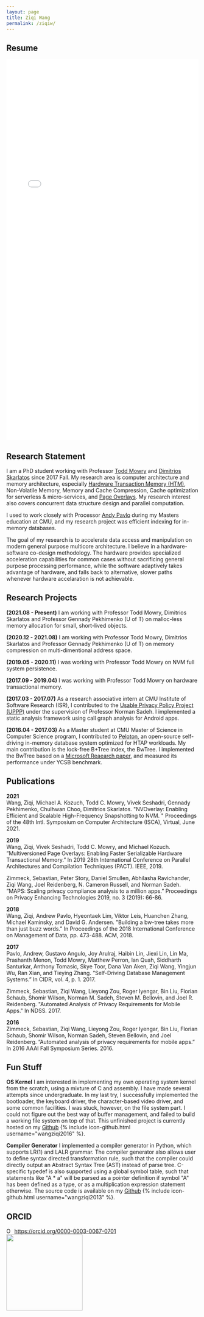 ```yaml
---
layout: page
title: Ziqi Wang
permalink: /ziqiw/
---
```


Resume
------

<embed width="100%" height="1000px" navpanes="0" src="{{site.url}}/static/resume.pdf" type="application/pdf" /> 

Research Statement
------------------

I am a PhD student working with Professor [Todd Mowry](http://www.cs.cmu.edu/~tcm/ "Todd Mowry's homepage") 
and [Dimitrios Skarlatos](http://www.cs.cmu.edu/~dskarlat/ "Dimitrios's homepage") since 2017 Fall. 
My research area is computer architecture and memory architecture, especially [Hardware Transaction Memory (HTM)](https://en.wikipedia.org/wiki/Transactional_memory "Transactional Memory"), Non-Volatile Memory, Memory and Cache
Compression, Cache optimization for serverless & micro-services, and
[Page Overlays](http://users.ece.cmu.edu/~omutlu/pub/page-overlays-for-fine-grained-memory-management_isca15.pdf "Page Overlays").
My research interest also covers concurrent data structure design and parallel computation.

I used to work closely with Processor [Andy Pavlo](http://www.cs.cmu.edu/~pavlo/ "Andy Pavlo's homepage") during my
Masters education at CMU, and my research project was efficient indexing for in-memory databases. 

The goal of my research is to accelerate data access and manipulation on modern general purpose 
multicore architecture. I believe in a hardware-software co-design methodology. The hardware provides specialized 
acceleration capabilities for common cases without sacrificing general purpose processing performance, while the software 
adaptively takes advantage of hardware, and falls back to alternative, slower paths whenever hardware accelaration is 
not achievable.

Research Projects
-----------------

**(2021.08 - Present)** I am working with Professor Todd Mowry, Dimitrios Skarlatos and Professor Gennady Pekhimenko (U of T) on malloc-less memory allocation for small, short-lived objects.

**(2020.12 - 2021.08)** I am working with Professor Todd Mowry, Dimitrios Skarlatos and Professor Gennady Pekhimenko (U of T) on memory compression on multi-dimentional address space.

**(2019.05 - 2020.11)** I was working with Professor Todd Mowry on NVM full system persistence.

**(2017.09 - 2019.04)** I was working with Professor Todd Mowry on hardware transactional memory.

**(2017.03 - 2017.07)** As a research associative intern at CMU Institute of Software Research (ISR), I contributed to the 
[Usable Privacy Policy Project (UPPP)](https://www.usableprivacy.org/ "UPPP") under the supervision of Professor Norman Sadeh. 
I implemented a static analysis framework using call graph analysis for Android apps. 

**(2016.04 - 2017.03)** As a Master student at CMU Master of Science in Computer Science program, I contributed to 
[Peloton](https://github.com/cmu-db/peloton "Peloton Github"), an 
open-source self-driving in-memory database system optimized for HTAP workloads. My main contribution is the lock-free B+Tree index, the 
BwTree. I implemented the BwTree based on a [Microsoft Reaearch paper](https://www.microsoft.com/en-us/research/wp-content/uploads/2016/02/bw-tree-icde2013-final.pdf "BwTree Paper"), and measured its performance under YCSB benchmark.

Publications
------------
**2021**
<br />
Wang, Ziqi, Michael A. Kozuch, Todd C. Mowry, Vivek Seshadri, Gennady Pekhimenko, Chulhwan Choo, Dimitrios Skarlatos. "NVOverlay: Enabling Efficient and Scalable High-Frequency Snapshotting to NVM. " Proceedings of the 48th Intl. Symposium on Computer Architecture (ISCA), Virtual, June 2021.

**2019**
<br />
Wang, Ziqi, Vivek Seshadri, Todd C. Mowry, and Michael Kozuch. ”Multiversioned Page Overlays: Enabling Faster Serializable Hardware Transactional Memory.” In 2019 28th International Conference on Parallel Architectures and Compilation Techniques (PACT). IEEE, 2019.

Zimmeck, Sebastian, Peter Story, Daniel Smullen, Abhilasha Ravichander, Ziqi Wang, Joel Reidenberg, N. Cameron Russell, and Norman Sadeh. ”MAPS: Scaling privacy compliance analysis to a million apps.” Proceedings on Privacy Enhancing Technologies 2019, no. 3 (2019): 66-86. 

**2018**
<br />
Wang, Ziqi, Andrew Pavlo, Hyeontaek Lim, Viktor Leis, Huanchen Zhang, Michael Kaminsky, and David G. Andersen. ”Building a bw-tree takes more than just buzz words.” In Proceedings of the 2018 International Conference on Management of Data, pp. 473-488. ACM, 2018. 

**2017**
<br />
Pavlo, Andrew, Gustavo Angulo, Joy Arulraj, Haibin Lin, Jiexi Lin, Lin Ma, Prashanth Menon, Todd Mowry, Matthew Perron, Ian Quah, Siddharth Santurkar, Anthony Tomasic, Skye Toor, Dana Van Aken, Ziqi Wang, Yingjun Wu, Ran Xian, and Tieying Zhang. ”Self-Driving Database Management Systems.” In CIDR, vol. 4, p. 1. 2017.

Zimmeck, Sebastian, Ziqi Wang, Lieyong Zou, Roger Iyengar, Bin Liu, Florian Schaub, Shomir Wilson, Norman M. Sadeh, Steven M. Bellovin, and Joel R. Reidenberg. "Automated Analysis of Privacy Requirements for Mobile Apps." In NDSS. 2017.

**2016**
<br />
Zimmeck, Sebastian, Ziqi Wang, Lieyong Zou, Roger Iyengar, Bin Liu, Florian Schaub, Shomir Wilson, Norman Sadeh, Steven Bellovin, and Joel Reidenberg. ”Automated analysis of privacy requirements for mobile apps.” In 2016 AAAI Fall Symposium Series. 2016.

Fun Stuff
---------
**OS Kernel** I am interested in implementing my own operating system kernel from the scratch, using a mixture of C and 
assembly. I have made several attempts since undergraduate. In my last try, I successfully implemented 
the bootloader, the keyboard driver, the character-based video driver, and some common facilities. I was stuck,
however, on the file system part. I could not figure out the best way of buffer management, and failed to
build a working file system on top of that. This unfinished project is currently hosted on my 
[Github](https://github.com/wangziqi2016/Kernel) {% include icon-github.html username="wangziqi2016" %}.

**Compiler Generator** I implemented a compiler generator in Python, which supports LR(1) and LALR grammar. The compiler generator also 
allows user to define syntax directed transformation rule, such that the compiler could directly output an Abstract Syntax Tree (AST) 
instead of parse tree. C-specific typedef is also supported using a global symbol table, such that statements like "A * a" will be 
parsed as a pointer definition if symbol "A" has been defined as a type, or as a multiplication expression statement otherwise. The 
source code is available on my [Github](https://github.com/wangziqi2013/CFront) {% include icon-github.html username="wangziqi2013" %}.

ORCID
-----

<div itemscope itemtype="https://schema.org/Person"><a itemprop="sameAs" content="https://orcid.org/0000-0003-0067-0701" href="https://orcid.org/0000-0003-0067-0701" target="orcid.widget" rel="noopener noreferrer" style="vertical-align:top;"><img src="https://orcid.org/sites/default/files/images/orcid_16x16.png" style="width:1em;margin-right:.5em;" alt="ORCID iD icon">https://orcid.org/0000-0003-0067-0701</a></div>

<img src="{{site.url}}/static/ORCID.png" width="200px" />